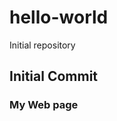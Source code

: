 # hello-world
Initial repository
<html>
  <body>
    <h2> Initial Commit </h2>  
    <h3> My Web page </h3>
  </body>
</html>
